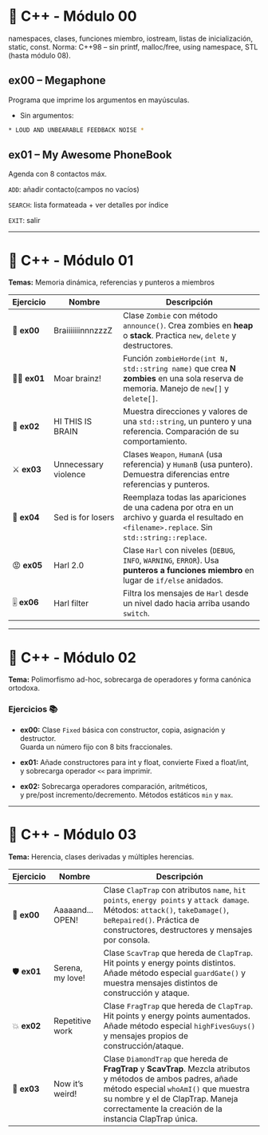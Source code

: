 
# 🧩 C++ - Módulo 00
namespaces, clases, funciones miembro, iostream, listas de inicialización, static, const.
Norma: C++98 – sin printf, malloc/free, using namespace, STL (hasta módulo 08).

## ex00 – Megaphone

Programa que imprime los argumentos en mayúsculas.
* Sin argumentos:
```bash
* LOUD AND UNBEARABLE FEEDBACK NOISE *
```

## ex01 – My Awesome PhoneBook

Agenda con 8 contactos máx.

`ADD`: añadir contacto(campos no vacíos)

`SEARCH`: lista formateada + ver detalles por índice

`EXIT`: salir

---

# 🧩 C++ - Módulo 01  
**Temas:** Memoria dinámica, referencias y punteros a miembros  

| Ejercicio | Nombre | Descripción |
|-----------|--------|-------------|
| 🧟 **ex00** | BraiiiiiiinnnzzzZ | Clase `Zombie` con método `announce()`. Crea zombies en **heap** o **stack**. Practica `new`, `delete` y destructores. |
| 🧟‍♂️ **ex01** | Moar brainz! | Función `zombieHorde(int N, std::string name)` que crea **N zombies** en una sola reserva de memoria. Manejo de `new[]` y `delete[]`. |
| 🧠 **ex02** | HI THIS IS BRAIN | Muestra direcciones y valores de una `std::string`, un puntero y una referencia. Comparación de su comportamiento. |
| ⚔️ **ex03** | Unnecessary violence | Clases `Weapon`, `HumanA` (usa referencia) y `HumanB` (usa puntero). Demuestra diferencias entre referencias y punteros. |
| 📝 **ex04** | Sed is for losers | Reemplaza todas las apariciones de una cadena por otra en un archivo y guarda el resultado en `<filename>.replace`. Sin `std::string::replace`. |
| 😡 **ex05** | Harl 2.0 | Clase `Harl` con niveles (`DEBUG`, `INFO`, `WARNING`, `ERROR`). Usa **punteros a funciones miembro** en lugar de `if/else` anidados. |
| 🎚️ **ex06** | Harl filter | Filtra los mensajes de `Harl` desde un nivel dado hacia arriba usando `switch`. |

---
# 🧩 C++ - Módulo 02

**Tema:** Polimorfismo ad-hoc, sobrecarga de operadores y forma canónica ortodoxa.

### Ejercicios 📚

- **ex00:** Clase `Fixed` básica con constructor, copia, asignación y destructor.  
  Guarda un número fijo con 8 bits fraccionales.

- **ex01:** Añade constructores para int y float, convierte Fixed a float/int,  
  y sobrecarga operador `<<` para imprimir.

- **ex02:** Sobrecarga operadores comparación, aritméticos,  
  y pre/post incremento/decremento. Métodos estáticos `min` y `max`.

---
# 🧩 C++ - Módulo 03
**Tema:** Herencia, clases derivadas y múltiples herencias.  

| Ejercicio | Nombre | Descripción |
|-----------|--------|-------------|
| 🤖 **ex00** | Aaaaand... OPEN! | Clase `ClapTrap` con atributos `name`, `hit points`, `energy points` y `attack damage`. Métodos: `attack()`, `takeDamage()`, `beRepaired()`. Práctica de constructores, destructores y mensajes por consola. |
| 🛡️ **ex01** | Serena, my love! | Clase `ScavTrap` que hereda de `ClapTrap`. Hit points y energy points distintos. Añade método especial `guardGate()` y muestra mensajes distintos de construcción y ataque. |
| 💥 **ex02** | Repetitive work | Clase `FragTrap` que hereda de `ClapTrap`. Hit points y energy points aumentados. Añade método especial `highFivesGuys()` y mensajes propios de construcción/ataque. |
| 💎 **ex03** | Now it’s weird! | Clase `DiamondTrap` que hereda de **FragTrap** y **ScavTrap**. Mezcla atributos y métodos de ambos padres, añade método especial `whoAmI()` que muestra su nombre y el de ClapTrap. Maneja correctamente la creación de la instancia ClapTrap única. |

